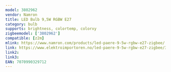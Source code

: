 ```yaml
---
model: 3802962
vendor: Namron
title: LED Bulb 9,5W RGBW E27
category: bulb
supports: brightness, colortemp, colorxy
zigbeemodel: ['3802962']
compatible: [z2m]
mlink: https://www.namron.com/products/led-paere-9-5w-rgbw-e27-zigbee/
link: https://www.elektroimportoren.no/led-paere-9-5w-rgbw-e27-zigbee/3802962/Product.html
link2: 
link3: 
EAN: 7070990329712
---
```

